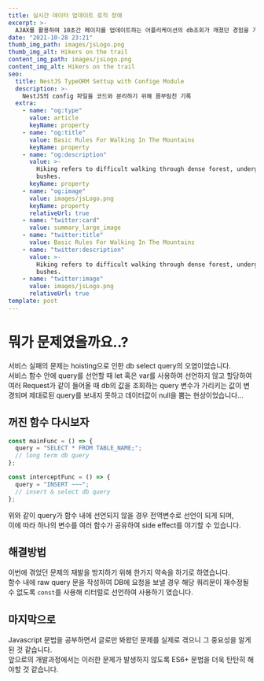 ```yaml
---
title: 실시간 데이터 업데이트 로직 장애
excerpt: >-
  AJAX를 활용하여 10초간 페이지를 업데이트하는 어플리케이션의 db조회가 깨졌던 경험을 기록합니다.
date: "2021-10-28 23:21"
thumb_img_path: images/jsLogo.png
thumb_img_alt: Hikers on the trail
content_img_path: images/jsLogo.png
content_img_alt: Hikers on the trail
seo:
  title: NestJS TypeORM Settup with Confige Module
  description: >-
    NestJS의 config 파일을 코드와 분리하기 위해 몸부림친 기록
  extra:
    - name: "og:type"
      value: article
      keyName: property
    - name: "og:title"
      value: Basic Rules For Walking In The Mountains
      keyName: property
    - name: "og:description"
      value: >-
        Hiking refers to difficult walking through dense forest, undergrowth, or
        bushes.
      keyName: property
    - name: "og:image"
      value: images/jsLogo.png
      keyName: property
      relativeUrl: true
    - name: "twitter:card"
      value: summary_large_image
    - name: "twitter:title"
      value: Basic Rules For Walking In The Mountains
    - name: "twitter:description"
      value: >-
        Hiking refers to difficult walking through dense forest, undergrowth, or
        bushes.
    - name: "twitter:image"
      value: images/jsLogo.png
      relativeUrl: true
template: post
---
```


# 뭐가 문제였을까요..?

서비스 실패의 문제는 hoisting으로 인한 db select query의 오염이었습니다.  
서비스 함수 안에 query를 선언할 때 let 혹은 var를 사용하여 선언하지 않고 할당하여
여러 Request가 같이 들어올 때 db의 값을 조회하는 query 변수가 가리키는 값이 변경되며
제대로된 query를 보내지 못하고 데이터값이 null을 뿜는 현상이었습니다...

## 꺼진 함수 다시보자

```js {numberLines}
const mainFunc = () => {
  query = "SELECT * FROM TABLE_NAME;";
  // long term db query
};

const interceptFunc = () => {
  query = "INSERT ~~~";
  // insert & select db query
};
```

위와 같이 query가 함수 내에 선언되지 않을 경우 전역변수로 선언이 되게 되며,  
이에 따라 하나의 변수를 여러 함수가 공유하여 side effect를 야기할 수 있습니다.

## 해결방법

이번에 겪었던 문제의 재발을 방지하기 위해 한가지 약속을 하기로 하였습니다.  
함수 내에 raw query 문을 작성하여 DB에 요청을 보낼 경우 해당 쿼리문이 재수정될 수 없도록
`const`를 사용해 리터럴로 선언하여 사용하기 였습니다.

## 마지막으로

Javascript 문법을 공부하면서 글로만 봐왔던 문제를 실제로 겪으니 그 중요성을 알게된 것 같습니다.  
앞으로의 개발과정에서는 이러한 문제가 발생하지 않도록 ES6+ 문법을 더욱 탄탄히 해야할 것 같습니다.
